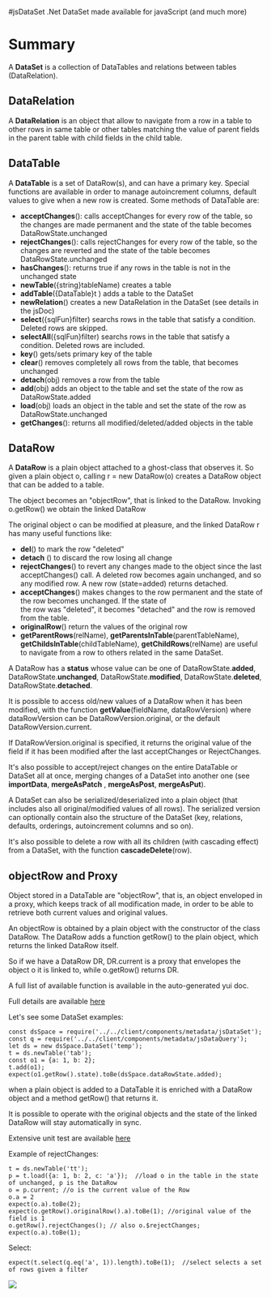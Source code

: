 #jsDataSet
.Net DataSet made available for javaScript (and much more)

# Summary 
A **DataSet** is a collection of DataTables and relations between tables (DataRelation).

## DataRelation
A **DataRelation** is an object that allow to navigate from a row in a table to other rows in same table or other tables matching the value of parent fields in the parent table with child fields in the child table.

## DataTable
A **DataTable** is a set of DataRow(s), and can have a primary key. Special functions are available in order to manage autoincrement columns, 
 default values to give when a new row is created.
Some methods of DataTable are:
- **acceptChanges**(): calls acceptChanges for every row of the table, so the changes are made permanent and the state of 
 the table becomes DataRowState.unchanged
- **rejectChanges**(): calls rejectChanges for every row of the table, so the changes are reverted and the state of
  the table becomes DataRowState.unchanged
- **hasChanges**(): returns true if any rows in the table is not in the unchanged state
- **newTable**({string}tableName) creates a table 
- **addTable**({DataTable}t ) adds a table to the DataSet
- **newRelation**() creates a new DataRelation in the DataSet (see details in the jsDoc)
- **select**({sqlFun}filter) searchs rows in the table that satisfy a condition. Deleted rows are skipped.
- **selectAll**({sqlFun}filter) searchs rows in the table that satisfy a condition. Deleted rows are included.
- **key**() gets/sets primary key of the table
- **clear**() removes completely all rows from the table, that becomes unchanged
- **detach**(obj) removes a row from the table 
- **add**(obj) adds an object to the table and set the state of the row as DataRowState.added
- **load**(obj) loads an object in the table and set the state of the row as DataRowState.unchanged
- **getChanges**(): returns all modified/deleted/added objects in the table

## DataRow
A **DataRow** is a plain object attached to a ghost-class that observes it. So given a plain object o, calling r = new DataRow(o) creates a
DataRow object that can be added to a table. 

The object becomes an "objectRow", that is linked to the DataRow. Invoking o.getRow() we obtain the linked DataRow

The original object o can be modified at pleasure, and the linked DataRow r has many
useful functions like:

- **del**()  to mark the row "deleted"
- **detach** ()  to discard the row losing all change
- **rejectChanges**() to revert any changes made to the object since the last acceptChanges() call. A deleted row 
 becomes again unchanged, and so any modified row. A new row (state=added) returns detached.
- **acceptChanges**() makes changes to the row permanent and the state of the row becomes unchanged. If the state of  
 the row was "deleted", it becomes "detached" and the row is removed from the table.
- **originalRow**() return the values of the original row
- **getParentRows**(relName), **getParentsInTable**(parentTableName), **getChildsInTable**(childTableName), 
  **getChildRows**(relName)  are useful to navigate from a row to others related in the same DataSet.


A DataRow has a **status** whose value can be one of DataRowState.**added**, DataRowState.**unchanged**, DataRowState.**modified**,
 DataRowState.**deleted**, DataRowState.**detached**.

It is possible to access old/new values of a DataRow when it has been modified, with the function **getValue**(fieldName, dataRowVersion)
 where dataRowVersion can be DataRowVersion.original, or the default DataRowVersion.current. 

If DataRowVersion.original is specified, it returns the original value of the field if it has been modified after the last
 acceptChanges or RejectChanges.

It's also possible to accept/reject changes on the entire DataTable or DataSet all at once, merging changes of a DataSet into another one
(see **importData**, **mergeAsPatch** , **mergeAsPost**, **mergeAsPut**). 

A DataSet can also be serialized/deserialized into a plain object 
(that includes also all original/modified values of all rows).  The serialized version can optionally contain also the structure of 
 the DataSet (key, relations, defaults, orderings, autoincrement columns and so on).

It's also possible to delete a row with all its children (with cascading effect) from a DataSet, with the function **cascadeDelete**(row).


## objectRow and Proxy
Object stored in a DataTable are "objectRow", that is, an object enveloped in a proxy, which keeps track of all
modification made, in order to be able to retrieve both current values and original values.

An objectRow is obtained by a plain object with the constructor of the class DataRow.
The DataRow adds a function getRow() to the plain object, which returns the linked DataRow itself.

So if we have a DataRow DR, DR.current is a proxy that envelopes the object o it is linked to,
while o.getRow() returns DR.


A full list of available function is available in the auto-generated yui doc.

Full details are available [here](docs/module-DataSet.html)

Let's see some DataSet examples:
    
    const dsSpace = require('../../client/components/metadata/jsDataSet'); 
    const q = require('../../client/components/metadata/jsDataQuery');
    let ds = new dsSpace.DataSet('temp');  
    t = ds.newTable('tab');
    const o1 = {a: 1, b: 2};
    t.add(o1); 
    expect(o1.getRow().state).toBe(dsSpace.dataRowState.added);

when a plain object is added to a DataTable it is enriched with  a DataRow object and a method getRow() that returns it.

It is possible to operate with the original objects and the state of the linked DataRow will stay automatically in sync.

Extensive unit test are available [here](test/client/jsDataSetSpec.js)

Example of rejectChanges:

    t = ds.newTable('tt'); 
    p = t.load({a: 1, b: 2, c: 'a'});  //load o in the table in the state of unchanged, p is the DataRow
    o = p.current; //o is the current value of the Row
    o.a = 2
    expect(o.a).toBe(2);
    expect(o.getRow().originalRow().a).toBe(1); //original value of the field is 1
    o.getRow().rejectChanges(); // also o.$rejectChanges;
    expect(o.a).toBe(1);

Select:

    expect(t.select(q.eq('a', 1)).length).toBe(1);  //select selects a set of rows given a filter



  


![](https://travis-ci.org/gaelazzo/jsDataSet.svg?branch=master)

